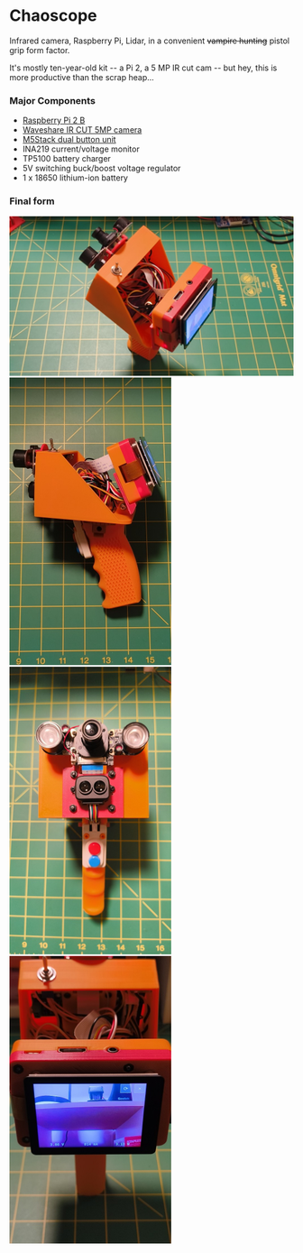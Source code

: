 # Chaoscope

Infrared camera, Raspberry Pi, Lidar, in a convenient ~~vampire hunting~~ pistol grip form factor.

It's mostly ten-year-old kit -- a Pi 2, a 5 MP IR cut cam -- but hey, this
is more productive than the scrap heap...

### Major Components

- [Raspberry Pi 2 B](https://www.raspberrypi.com/products/raspberry-pi-2-model-b/)
- [Waveshare IR CUT 5MP camera](https://www.waveshare.com/wiki/RPi_IR-CUT_Camera)
- [M5Stack dual button unit](https://docs.m5stack.com/en/unit/dual_button)
- INA219 current/voltage monitor
- TP5100 battery charger
- 5V switching buck/boost voltage regulator
- 1 x 18650 lithium-ion battery

### Final form

<img alt="Angle view" src="images/angle_view.jpg" width="510">

<img alt="Side view" src="images/side_view.jpg" width="287">

<img alt="Front view" src="images/front_view.jpg" width="287">

<img alt="Screen view" src="images/screen_view.jpg" width="287">
